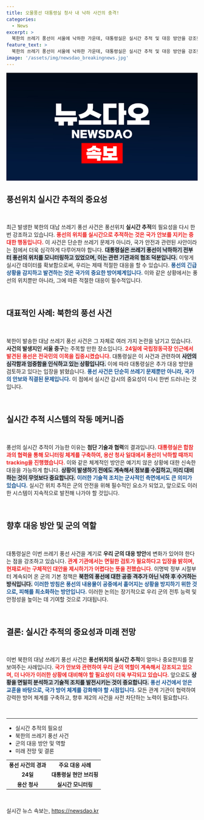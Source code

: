```yaml
---
title: 오물풍선 대통령실 청사 내 낙하 사건의 충격!
categories:
  - News
excerpt: >
  북한의 쓰레기 풍선이 서울에 낙하한 가운데, 대통령실은 실시간 추적 및 대응 방안을 강조했습니다. 군은 공중 격추보다 낙하 후 수거를 선택하며, 심각한 사안으로 인식하고 있습니다.
feature_text: >
  북한의 쓰레기 풍선이 서울에 낙하한 가운데, 대통령실은 실시간 추적 및 대응 방안을 강조했습니다. 군은 공중 격추보다 낙하 후 수거를 선택하며, 심각한 사안으로 인식하고 있습니다.
image: '/assets/img/newsdao_breakingnews.jpg'
---
```


<p><img src="/assets/img/newsdao_breakingnews.jpg" alt="implanttips 속보" /></p>

<h2 data-ke-size="size26">풍선위치 실시간 추적의 중요성</h2>

<p data-ke-size="size16">&nbsp;</p>

<p data-ke-size="size16">최근 발생한 북한의 대남 쓰레기 풍선 사건은 풍선위치 <b>실시간 추적</b>의 필요성을 다시 한 번 강조하고 있습니다. <b><span style="color: #ee2323;">풍선의 위치를 실시간으로 추적하는 것은 국가 안보를 지키는 중대한 행동입니다.</span></b> 이 사건은 단순한 쓰레기 문제가 아니라, 국가 안전과 관련된 사안이라는 점에서 더욱 심각하게 다루어져야 합니다. <b><span style="background-color: #21538527;">대통령실은 쓰레기 풍선이 낙하하기 전부터 풍선의 위치를 모니터링하고 있었으며, 이는 관련 기관과의 협조 덕분입니다.</span></b> 이렇게 실시간 데이터를 확보함으로써, 우리는 제때 적절한 대응을 할 수 있습니다. <b><span style="color: #1a5490;">풍선의 긴급 상황을 감지하고 발견하는 것은 국가의 중요한 방어체계입니다.</span></b> 이와 같은 상황에서는 풍선의 위치뿐만 아니라, 그에 따른 적절한 대응이 필수적입니다.</p>

<p data-ke-size="size16">&nbsp;</p>

<h2 data-ke-size="size26">대표적인 사례: 북한의 풍선 사건</h2>

<p data-ke-size="size16">&nbsp;</p>

<p data-ke-size="size16">북한이 발송한 대남 쓰레기 풍선 사건은 그 자체로 여러 가지 논란을 남기고 있습니다. <b>사건의 발생지인 서울 중구</b>는 주목할 만한 장소입니다. <b><span style="color: #ee2323;">24일에 국립정동극장 인근에서 발견된 풍선은 전국민의 이목을 집중시켰습니다.</span></b> 대통령실은 이 사건과 관련하여 <b><span style="background-color: #21538527;">사안의 심각함과 엄중함을 인식하고 있는 상황입니다.</span></b> 이에 따라 대통령실은 추가 대응 방안을 검토하고 있다는 입장을 밝혔습니다. <b><span style="color: #1a5490;">풍선 사건은 단순히 쓰레기 문제뿐만 아니라, 국가의 안보와 직결된 문제입니다.</span></b> 이 점에서 실시간 감시의 중요성이 다시 한번 드러나는 것입니다.</p>

<p data-ke-size="size16">&nbsp;</p>

<h2 data-ke-size="size26">실시간 추적 시스템의 작동 메커니즘</h2>

<p data-ke-size="size16">&nbsp;</p>

<p data-ke-size="size16">풍선의 실시간 추적이 가능한 이유는 <b>첨단 기술과 협력</b>의 결과입니다. <b><span style="color: #ee2323;">대통령실은 합참과의 협력을 통해 모니터링 체계를 구축하여, 용산 청사 일대에서 풍선이 낙하할 때까지 tracking을 진행했습니다.</span></b> 이와 같은 체계적인 방안은 예기치 않은 상황에 대한 신속한 대응을 가능하게 합니다. <b><span style="background-color: #21538527;">상황이 발생하기 전에도 계속해서 정보를 수집하고, 미리 대비하는 것이 무엇보다 중요합니다.</span></b> <b><span style="color: #1a5490;">이러한 기술적 조치는 군사적인 측면에서도 큰 의미가 있습니다.</span></b> 실시간 위치 추적은 군의 안전을 위해 필수적인 요소가 되었고, 앞으로도 이러한 시스템이 지속적으로 발전해 나가야 할 것입니다.</p>

<p data-ke-size="size16">&nbsp;</p>

<h2 data-ke-size="size26">향후 대응 방안 및 군의 역할</h2>

<p data-ke-size="size16">&nbsp;</p>

<p data-ke-size="size16">대통령실은 이번 쓰레기 풍선 사건을 계기로 <b>우리 군의 대응 방안</b>에 변화가 있어야 한다는 점을 강조하고 있습니다. <b><span style="color: #ee2323;">관계 기관에서는 면밀한 검토가 필요하다고 입장을 밝히며, 현재로서는 구체적인 대안을 제시하기가 어렵다는 뜻을 전했습니다.</span></b> 이명박 정부 시절부터 계속되어 온 군의 기본 정책은 <b><span style="background-color: #21538527;">북한의 풍선에 대한 공중 격추가 아닌 낙하 후 수거하는 방식입니다.</span></b> <b><span style="color: #1a5490;">이러한 방침은 풍선의 내용물이 공중에서 흩어지는 상황을 방지하기 위한 것으로, 피해를 최소화하는 방안입니다.</span></b> 이러한 논의는 장기적으로 우리 군의 전투 능력 및 안정성을 높이는 데 기여할 것으로 기대됩니다.</p>

<p data-ke-size="size16">&nbsp;</p>

<h2 data-ke-size="size26">결론: 실시간 추적의 중요성과 미래 전망</h2>

<p data-ke-size="size16">&nbsp;</p>

<p data-ke-size="size16">이번 북한의 대남 쓰레기 풍선 사건은 <b>풍선위치의 실시간 추적</b>이 얼마나 중요한지를 잘 보여주는 사례입니다. <b><span style="color: #ee2323;">국가 안보와 관련하여 우리 군의 역할이 계속해서 강조되고 있으며, 더 나아가 이러한 상황에 대비해야 할 필요성이 더욱 부각되고 있습니다.</span></b> 앞으로도 <b><span style="background-color: #21538527;">상황을 면밀히 분석하고 기술적 조치를 발전시키는 것이 중요합니다.</span></b> <b><span style="color: #1a5490;">풍선 사건에서 얻은 교훈을 바탕으로, 국가 방어 체계를 강화해야 할 시점입니다.</span></b> 모든 관계 기관이 협력하여 강력한 방어 체계를 구축하고, 향후 제2의 사건을 사전 차단하는 노력이 필요합니다.</p>

<p data-ke-size="size16">&nbsp;</p>

<hr />

<ul>
  <li>실시간 추적의 필요성</li>
  <li>북한의 쓰레기 풍선 사건</li>
  <li>군의 대응 방안 및 역할</li>
  <li>미래 전망 및 결론</li>
</ul>

<table>
  <tr>
    <td style="text-align: center; height: 17px;"><b>풍선 사건의 경과</b></td>
    <td style="text-align: center; height: 17px;"><b>주요 대응 사례</b></td>
  </tr>
  <tr>
    <td style="text-align: center; height: 17px;"><b>24일</b></td>
    <td style="text-align: center; height: 17px;"><b>대통령실 현안 브리핑</b></td>
  </tr>
  <tr>
    <td style="text-align: center; height: 17px;"><b>용산 청사</b></td>
    <td style="text-align: center; height: 17px;"><b>실시간 모니터링</b></td>
  </tr>
</table>

<p data-ke-size="size16">&nbsp;</p>
실시간 뉴스 속보는, <a href="https://newsdao.kr" rel="dofollow">https://newsdao.kr</a>



